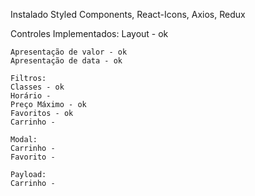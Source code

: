 Instalado Styled Components, React-Icons, Axios, Redux

Controles Implementados:
Layout - ok

    Apresentação de valor - ok
    Apresentação de data - ok

    Filtros:
    Classes - ok
    Horário -
    Preço Máximo - ok
    Favoritos - ok
    Carrinho -

    Modal:
    Carrinho -
    Favorito -

    Payload:
    Carrinho -
